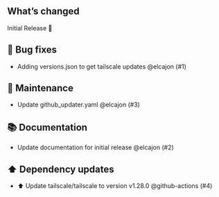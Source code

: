 ## What’s changed

Initial Release 🥳

## 🐛 Bug fixes

- Adding versions.json to get tailscale updates @elcajon (#1)

## 🧰 Maintenance

- Update github_updater.yaml @elcajon (#3)

## 📚 Documentation

- Update documentation for initial release @elcajon (#2)

## ⬆️ Dependency updates

- ⬆️ Update tailscale/tailscale to version v1.28.0 @github-actions (#4)
